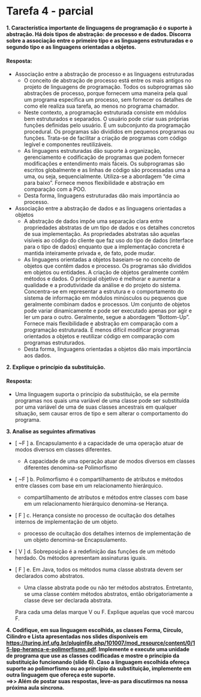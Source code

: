 # Tarefa 4 - parcial

<strong>1. Característica importante de linguagens de programação é o suporte à
abstração. Há dois tipos de abstração: de processo e de dados. Discorra sobre
a associação entre o primeiro tipo e as linguagens estruturadas e o segundo
tipo e as linguagens orientadas a objetos.</strong><br>
#### Resposta:
* Associação entre a abstração de processo e as linguagens estruturadas
    *  O conceito de abstração de processo está entre os mais antigos no
        projeto de linguagens de programação. Todos os subprogramas são abstrações
        de processo, porque fornecem uma maneira pela qual um programa
        especifica um processo, sem fornecer os detalhes de como ele realiza
        sua tarefa, ao menos no programa chamador.
    * Neste contexto, a programação estruturada consiste em módulos bem
        estruturados e separados. O usuário pode criar suas próprias funções
        definidas pelo usuário. É um subconjunto da programação procedural.
        Os programas são divididos em pequenos programas ou funções. Trata-se
        de facilitar a criação de programas com código legível e componentes
        reutilizáveis.
    * As linguagens estruturadas dão suporte à organização, gerenciamento e
        codificação de programas que podem fornecer modificações e entendimento
        mais fáceis. Os subprogramas são escritos globalmente e as linhas de
        código são processadas uma a uma, ou seja, sequencialmente. Utiliza-se
        a abordagem “de cima para baixo”. Fornece menos flexibilidade e abstração
        em comparação com a POO.
    * Desta forma, linguagens estruturadas dão mais importância ao processo.
* Associação entre a abstração de dados e as linguagens orientadas a objetos
    * A abstração de dados impõe uma separação clara entre propriedades
        abstratas de um tipo de dados e os detalhes concretos de sua implementação.
        As propriedades abstratas são aquelas visíveis ao código do cliente que
        faz uso do tipo de dados (interface para o tipo de dados) enquanto que
        a implementação concreta é mantida inteiramente privada e, de fato,
        pode mudar.
    * As linguagens orientadas a objetos baseiam-se no conceito de objetos
        que contêm dados e processo. Os programas são divididos em objetos ou
        entidades. A criação de objetos geralmente contêm métodos e dados.
        O principal objetivo é melhorar e aumentar a qualidade e a produtividade
        da análise e do projeto do sistema. Concentra-se em representar a
        estrutura e o comportamento do sistema de informação em módulos minúsculos
        ou pequenos que geralmente combinam dados e processos. Um conjunto de
        objetos pode variar dinamicamente e pode ser executado apenas por agir
        e ler um para o outro. Geralmente, segue a abordagem “Bottom-Up”.
        Fornece mais flexibilidade e abstração em comparação com a programação
        estruturada. É menos difícil modificar programas orientados a objetos e
        reutilizar código em comparação com programas estruturados.
    * Desta forma, linguagens orientadas a objetos dão mais importância aos dados.
    
<strong>2. Explique o princípio da substituição.</strong><br>
#### Resposta:
* Uma linguagem suporta o princípio da substituição, se ela permite programas
    nos quais uma variável de uma classe pode ser substituída por uma variável
    de uma de suas classes ancestrais em qualquer situação, sem causar erros de
    tipo e sem alterar o comportamento do programa.

<strong>3. Analise as seguintes afirmativas</strong><br>
* [ ~F  ] a. Encapsulamento é a capacidade de uma operação atuar de modos
diversos em classes diferentes.
    * A capacidade de uma operação atuar de modos diversos em classes
        diferentes denomina-se Polimorfismo

* [  ~F ] b. Polimorfismo é o compartilhamento de atributos e métodos entre
classes com base em um relacionamento hierárquico. 
    * compartilhamento de atributos e métodos entre classes com base em
        um relacionamento hierárquico denomina-se Herança.

* [  F ] c. Herança consiste no processo de ocultação dos detalhes internos de
implementação de um objeto.
    * processo de ocultação dos detalhes internos de implementação de um
        objeto denomina-se Encapsulamento.

* [ V ] d. Sobreposição é a redefinição das funções de um método herdado.
Os métodos apresentam assinaturas iguais.

* [ F ] e. Em Java, todos os métodos numa classe abstrata devem ser declarados
como abstratos.
    * Uma classe abstrata pode ou não ter métodos abstratos. Entretanto, se
        uma classe contém métodos abstratos, então obrigatoriamente a classe
        deve ser declarada abstrata.

   Para cada uma delas marque V ou F. Explique aquelas que você marcou F.


<strong>4. Codifique, em sua linguagem escolhida, as classes Forma, Círculo, Cilindro e
Lista apresentadas nos slides disponíveis em
https://turing.inf.ufg.br/pluginfile.php/101007/mod_resource/content/0/15-lpp-heranca-e-polimorfismo.pdf.
Implemente e execute uma unidade de programa que use as classes codificadas e
mostre o princípio da substituição funcionando (slide 6). Caso a linguagem
escolhida ofereça suporte ao polimorfismo ou ao princípio da substituição,
implemente em outra linguagem que ofereça este suporte.
<br>==>> Além de postar suas respostas, leve-as para discutirmos na nossa próxima aula síncrona.</strong><br>